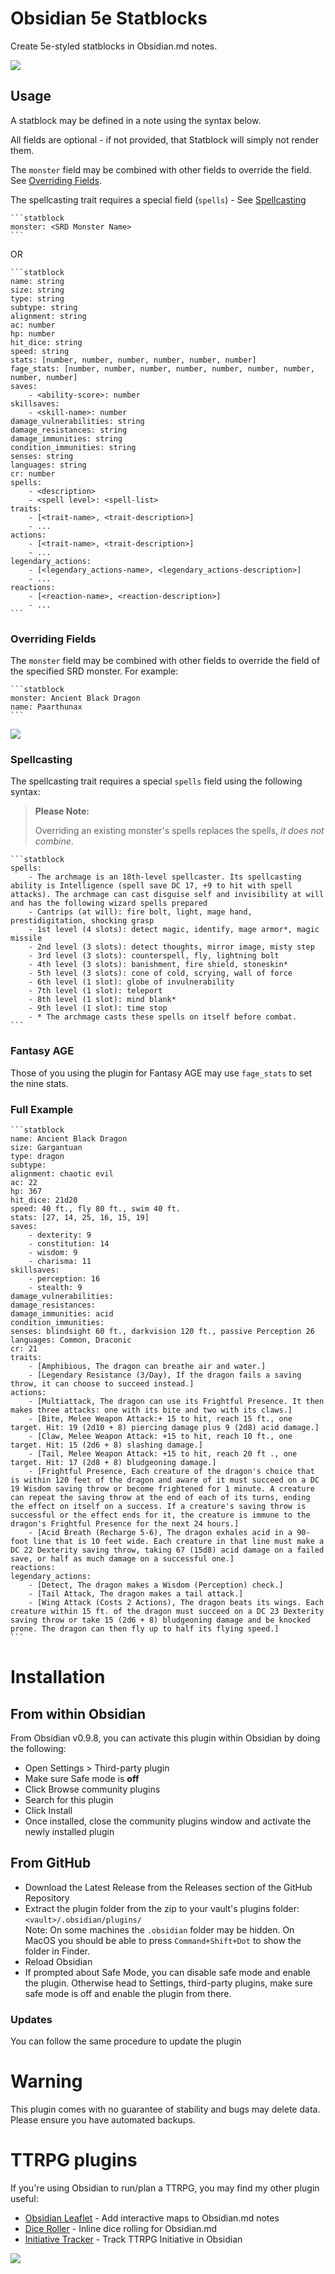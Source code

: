 # Obsidian 5e Statblocks

Create 5e-styled statblocks in Obsidian.md notes.

<img src="https://raw.githubusercontent.com/valentine195/obsidian-5e-statblocks/master/images/example.PNG">

## Usage

A statblock may be defined in a note using the syntax below.

All fields are optional - if not provided, that Statblock will simply not render them.

The `monster` field may be combined with other fields to override the field. See [Overriding Fields](#Overriding-Fields).

The spellcasting trait requires a special field (`spells`) - See [Spellcasting](#Spellcasting)

````
```statblock
monster: <SRD Monster Name>
```
````

OR

````
```statblock
name: string
size: string
type: string
subtype: string
alignment: string
ac: number
hp: number
hit_dice: string
speed: string
stats: [number, number, number, number, number, number]
fage_stats: [number, number, number, number, number, number, number, number, number]
saves:
    - <ability-score>: number
skillsaves:
    - <skill-name>: number
damage_vulnerabilities: string
damage_resistances: string
damage_immunities: string
condition_immunities: string
senses: string
languages: string
cr: number
spells:
    - <description>
    - <spell level>: <spell-list>
traits:
    - [<trait-name>, <trait-description>]
    - ...
actions:
    - [<trait-name>, <trait-description>]
    - ...
legendary_actions:
    - [<legendary_actions-name>, <legendary_actions-description>]
    - ...
reactions:
    - [<reaction-name>, <reaction-description>]
    - ...
```
````

### Overriding Fields

The `monster` field may be combined with other fields to override the field of the specified SRD monster. For example:

````
```statblock
monster: Ancient Black Dragon
name: Paarthunax
```
````

<img src="https://raw.githubusercontent.com/valentine195/obsidian-5e-statblocks/master/images/override.PNG">

### Spellcasting

The spellcasting trait requires a special `spells` field using the following syntax:

> **Please Note:**
>
> Overriding an existing monster's spells replaces the spells, _it does not combine_.

````
```statblock
spells:
    - The archmage is an 18th-level spellcaster. Its spellcasting ability is Intelligence (spell save DC 17, +9 to hit with spell attacks). The archmage can cast disguise self and invisibility at will and has the following wizard spells prepared
    - Cantrips (at will): fire bolt, light, mage hand, prestidigitation, shocking grasp
    - 1st level (4 slots): detect magic, identify, mage armor*, magic missile
    - 2nd level (3 slots): detect thoughts, mirror image, misty step
    - 3rd level (3 slots): counterspell, fly, lightning bolt
    - 4th level (3 slots): banishment, fire shield, stoneskin*
    - 5th level (3 slots): cone of cold, scrying, wall of force
    - 6th level (1 slot): globe of invulnerability
    - 7th level (1 slot): teleport
    - 8th level (1 slot): mind blank*
    - 9th level (1 slot): time stop
    - * The archmage casts these spells on itself before combat.
```
````

### Fantasy AGE

Those of you using the plugin for Fantasy AGE may use `fage_stats` to set the nine stats.

### Full Example

````
```statblock
name: Ancient Black Dragon
size: Gargantuan
type: dragon
subtype:
alignment: chaotic evil
ac: 22
hp: 367
hit_dice: 21d20
speed: 40 ft., fly 80 ft., swim 40 ft.
stats: [27, 14, 25, 16, 15, 19]
saves:
    - dexterity: 9
    - constitution: 14
    - wisdom: 9
    - charisma: 11
skillsaves:
    - perception: 16
    - stealth: 9
damage_vulnerabilities:
damage_resistances:
damage_immunities: acid
condition_immunities:
senses: blindsight 60 ft., darkvision 120 ft., passive Perception 26
languages: Common, Draconic
cr: 21
traits:
    - [Amphibious, The dragon can breathe air and water.]
    - [Legendary Resistance (3/Day), If the dragon fails a saving throw, it can choose to succeed instead.]
actions:
    - [Multiattack, The dragon can use its Frightful Presence. It then makes three attacks: one with its bite and two with its claws.]
    - [Bite, Melee Weapon Attack:+ 15 to hit, reach 15 ft., one target. Hit: 19 (2d10 + 8) piercing damage plus 9 (2d8) acid damage.]
    - [Claw, Melee Weapon Attack: +15 to hit, reach 10 ft., one target. Hit: 15 (2d6 + 8) slashing damage.]
    - [Tail, Melee Weapon Attack: +15 to hit, reach 20 ft ., one target. Hit: 17 (2d8 + 8) bludgeoning damage.]
    - [Frightful Presence, Each creature of the dragon's choice that is within 120 feet of the dragon and aware of it must succeed on a DC 19 Wisdom saving throw or become frightened for 1 minute. A creature can repeat the saving throw at the end of each of its turns, ending the effect on itself on a success. If a creature's saving throw is successful or the effect ends for it, the creature is immune to the dragon's Frightful Presence for the next 24 hours.]
    - [Acid Breath (Recharge 5-6), The dragon exhales acid in a 90-foot line that is 10 feet wide. Each creature in that line must make a DC 22 Dexterity saving throw, taking 67 (15d8) acid damage on a failed save, or half as much damage on a successful one.]
reactions:
legendary_actions:
    - [Detect, The dragon makes a Wisdom (Perception) check.]
    - [Tail Attack, The dragon makes a tail attack.]
    - [Wing Attack (Costs 2 Actions), The dragon beats its wings. Each creature within 15 ft. of the dragon must succeed on a DC 23 Dexterity saving throw or take 15 (2d6 + 8) bludgeoning damage and be knocked prone. The dragon can then fly up to half its flying speed.]
```
````

# Installation

## From within Obsidian

From Obsidian v0.9.8, you can activate this plugin within Obsidian by doing the following:

-   Open Settings > Third-party plugin
-   Make sure Safe mode is **off**
-   Click Browse community plugins
-   Search for this plugin
-   Click Install
-   Once installed, close the community plugins window and activate the newly installed plugin

## From GitHub

-   Download the Latest Release from the Releases section of the GitHub Repository
-   Extract the plugin folder from the zip to your vault's plugins folder: `<vault>/.obsidian/plugins/`  
    Note: On some machines the `.obsidian` folder may be hidden. On MacOS you should be able to press `Command+Shift+Dot` to show the folder in Finder.
-   Reload Obsidian
-   If prompted about Safe Mode, you can disable safe mode and enable the plugin.
    Otherwise head to Settings, third-party plugins, make sure safe mode is off and
    enable the plugin from there.

### Updates

You can follow the same procedure to update the plugin

# Warning

This plugin comes with no guarantee of stability and bugs may delete data.
Please ensure you have automated backups.

# TTRPG plugins

If you're using Obsidian to run/plan a TTRPG, you may find my other plugin useful:

-   [Obsidian Leaflet](https://github.com/valentine195/obsidian-leaflet-plugin) - Add interactive maps to Obsidian.md notes
-   [Dice Roller](https://github.com/valentine195/obsidian-dice-roller) - Inline dice rolling for Obsidian.md
-   [Initiative Tracker](https://github.com/valentine195/obsidian-initiative-tracker) - Track TTRPG Initiative in Obsidian 

<a href="https://www.buymeacoffee.com/valentine195"><img src="https://img.buymeacoffee.com/button-api/?text=Buy me a coffee&emoji=☕&slug=valentine195&button_colour=e3e7ef&font_colour=262626&font_family=Inter&outline_colour=262626&coffee_colour=ff0000"></a>